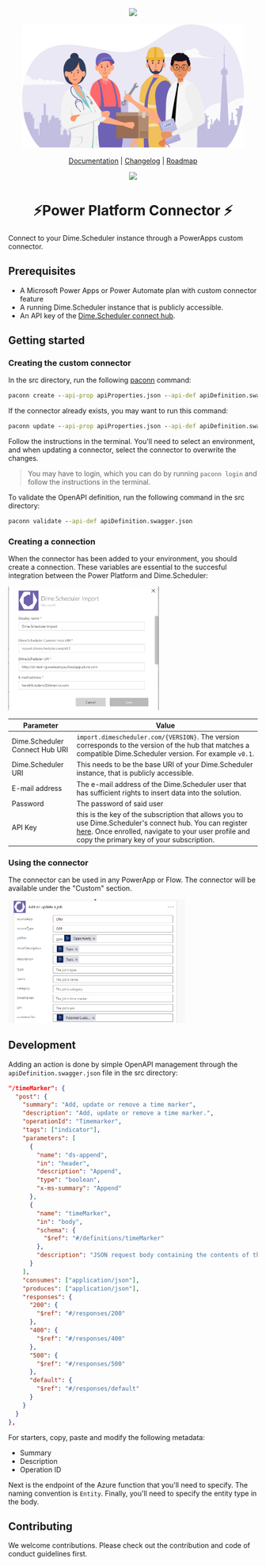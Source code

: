 <div align="center">
<img src="https://cdn.dimescheduler.com/dime-scheduler/Dime.Scheduler-Black.svg" height="100px" />
</div>

<p align="center">
    <img src="assets/connector.svg?raw=true" height=250>
</p>

<p align="center">
  <a href="https://docs.dimescheduler.com">Documentation</a> |
  <a href="https://docs.dimescheduler.com/history">Changelog</a> |
  <a href="https://docs.dimescheduler.com/roadmap">Roadmap</a>
</p>

<div align="center">
<img src="https://img.shields.io/badge/license-MIT-brightgreen?style=flat-square" />
</div>
<h1 align="center">⚡Power Platform Connector ⚡</h1>

Connect to your Dime.Scheduler instance through a PowerApps custom connector.

## Prerequisites

- A Microsoft Power Apps or Power Automate plan with custom connector feature
- A running Dime.Scheduler instance that is publicly accessible.
- An API key of the [Dime.Scheduler connect hub](https://apim-dimescheduler.developer.azure-api.net/).

## Getting started

### Creating the custom connector

In the src directory, run the following [paconn](https://docs.microsoft.com/en-us/connectors/custom-connectors/paconn-cli) command:

```cmd
paconn create --api-prop apiProperties.json --api-def apiDefinition.swagger.json --icon icon.png
```

If the connector already exists, you may want to run this command:

```cmd
paconn update --api-prop apiProperties.json --api-def apiDefinition.swagger.json
```

Follow the instructions in the terminal. You'll need to select an environment, and when updating a connector, select the connector to overwrite the changes.

> You may have to login, which you can do by running `paconn login` and follow the instructions in the terminal.

To validate the OpenAPI definition, run the following command in the src directory:

```cmd
paconn validate --api-def apiDefinition.swagger.json
```

### Creating a connection

When the connector has been added to your environment, you should create a connection. These variables are essential to the succesful integration between the Power Platform and Dime.Scheduler:

<img src="assets/connection.png?raw=true" height="250px">

| Parameter                      | Value                                                                                                                                                                                                                                                             |
| ------------------------------ | ----------------------------------------------------------------------------------------------------------------------------------------------------------------------------------------------------------------------------------------------------------------- |
| Dime.Scheduler Connect Hub URI | `import.dimescheduler.com/{VERSION}`. The version corresponds to the version of the hub that matches a compatible Dime.Scheduler version. For example `v0.1`.                                                                                                     |
| Dime.Scheduler URI             | This needs to be the base URI of your Dime.Scheduler instance, that is publicly accessible.                                                                                                                                                                       |
| E-mail address                 | The e-mail address of the Dime.Scheduler user that has sufficient rights to insert data into the solution.                                                                                                                                                        |
| Password                       | The password of said user                                                                                                                                                                                                                                         |
| API Key                        | this is the key of the subscription that allows you to use Dime.Scheduler's connect hub. You can register [here](https://apim-dimescheduler.developer.azure-api.net). Once enrolled, navigate to your user profile and copy the primary key of your subscription. |

### Using the connector

The connector can be used in any PowerApp or Flow. The connector will be available under the "Custom" section.

<img src="assets/flow.png?raw=true" height="250px">

## Development

Adding an action is done by simple OpenAPI management through the `apiDefinition.swagger.json` file in the src directory:

```json
"/timeMarker": {
  "post": {
    "summary": "Add, update or remove a time marker",
    "description": "Add, update or remove a time marker.",
    "operationId": "Timemarker",
    "tags": ["indicator"],
    "parameters": [
      {
        "name": "ds-append",
        "in": "header",
        "description": "Append",
        "type": "boolean",
        "x-ms-summary": "Append"
      },
      {
        "name": "timeMarker",
        "in": "body",
        "schema": {
          "$ref": "#/definitions/timeMarker"
        },
        "description": "JSON request body containing the contents of the requested entity to be imported."
      }
    ],
    "consumes": ["application/json"],
    "produces": ["application/json"],
    "responses": {
      "200": {
        "$ref": "#/responses/200"
      },
      "400": {
        "$ref": "#/responses/400"
      },
      "500": {
        "$ref": "#/responses/500"
      },
      "default": {
        "$ref": "#/responses/default"
      }
    }
  }
},
```

For starters, copy, paste and modify the following metadata:

- Summary
- Description
- Operation ID

Next is the endpoint of the Azure function that you'll need to specify. The naming convention is `Entity`. Finally, you'll need to specify the entity type in the body.

## Contributing

We welcome contributions. Please check out the contribution and code of conduct guidelines first.
